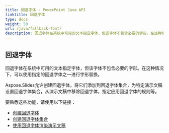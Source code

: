 ```yaml
---
title: 回退字体 - PowerPoint Java API
linktitle: 回退字体
type: docs
weight: 50
url: /java/fallback-font/
description: 回退字体在系统中可用的文本指定字体，但该字体不包含必要的字形。在这种情况下，PowerPoint Java API可以使用指定的回退字体之一进行字形替换。
---
```


## **回退字体**
回退字体在系统中可用的文本指定字体，但该字体不包含必要的字形。在这种情况下，可以使用指定的回退字体之一进行字形替换。

Aspose.Slides允许创建回退字体，将它们添加到回退字体集合，为特定演示文稿设置回退字体集合，从演示文稿中移除回退字体，指定应用回退字体的规则等。

要熟悉这些功能，请使用以下链接：

- [创建回退字体](/slides/java/create-fallback-font)
- [创建回退字体集合](/slides/java/create-fallback-fonts-collection)
- [使用回退字体渲染演示文稿](/slides/java/render-presentation-with-fallback-font)